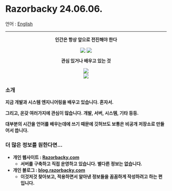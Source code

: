 # Razorbacky 24.06.06.

언어 : [English](README_EN.md)

---

<p align="center"><strong>인간은 항상 앞으로 전진해야 한다</strong></p>

<p align="center">
<img align="center" src="https://github-readme-stats.vercel.app/api?username=razorbacky&count_private=true&show_icons=true&theme=tokyonight">
<img align="center" src="https://github-readme-stats.vercel.app/api/top-langs/?username=razorbacky&layout=compact&show_icons=true&theme=tokyonight">
</p>

<p align="center"><strong>관심 있거나 배우고 있는 것</p>

<p align="center">
  <a href="https://skillicons.dev">
    <img src="https://skillicons.dev/icons?i=rust,go"/>
    <br>
    <img src="https://skillicons.dev/icons?i=windows,linux,arch,bash,nginx,postgres,vscode,neovim,docker,obsidian">
  </a>
</p>

### 소개

지금 개발과 시스템 엔지니어링을 배우고 있습니다. 혼자서.

그리고, 온갖 여러가지에 관심이 많습니다. 개발, 서버, 시스템, 기타 등등.

대부분의 시간을 언어를 배우는데에 쓰기 때문에 깃허브도 보통은 비공개 저장소로 만들어서 씁니다.

### 더 많은 정보를 원한다면...

- 개인 웹사이트 : [Razorbacky.com](https://www.razorbacky.com)
  - 서버를 구축하고 직접 운영하고 있습니다. 별다른 정보는 없습니다.
- 개인 블로그 : [blog.razorbacky.com](https://blog.razorbacky.com)
  - 이것저것 찾아보고, 적용하면서 알아낸 정보들을 꼼꼼하게 작성하려고 하는 편 입니다.
